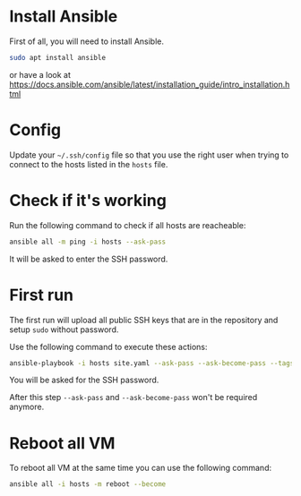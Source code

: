 # Install Ansible

First of all, you will need to install Ansible.

```sh
sudo apt install ansible
```

or have a look at
https://docs.ansible.com/ansible/latest/installation_guide/intro_installation.html

# Config

Update your `~/.ssh/config` file so that you use the right user when trying to
connect to the hosts listed in the `hosts` file.


# Check if it's working

Run the following command to check if all hosts are reacheable:

```sh
ansible all -m ping -i hosts --ask-pass
```

It will be asked to enter the SSH password.


# First run

The first run will upload all public SSH keys that are in the repository and
setup `sudo` without password.

Use the following command to execute these actions:

```sh
ansible-playbook -i hosts site.yaml --ask-pass --ask-become-pass --tags first-run
```

You will be asked for the SSH password.

After this step `--ask-pass` and `--ask-become-pass` won't be required anymore.


# Reboot all VM

To reboot all VM at the same time you can use the following command:

```sh
ansible all -i hosts -m reboot --become
```
